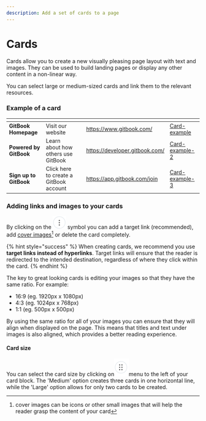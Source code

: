 ```yaml
---
description: Add a set of cards to a page
---
```


# Cards

Cards allow you to create a new visually pleasing page layout with text and images. They can be used to build landing pages or display any other content in a non-linear way.

You can select large or medium-sized cards and link them to the relevant resources.

### Example of a card

<table data-view="cards"><thead><tr><th></th><th></th><th></th><th data-hidden data-card-target data-type="content-ref"></th><th data-hidden data-card-cover data-type="files"></th></tr></thead><tbody><tr><td><strong>GitBook Homepage</strong></td><td>Visit our website</td><td></td><td><a href="https://www.gitbook.com/">https://www.gitbook.com/</a></td><td><a href="../../.gitbook/assets/Card-example">Card-example</a></td></tr><tr><td><strong>Powered by GitBook</strong></td><td>Learn about how others use GitBook</td><td></td><td><a href="https://developer.gitbook.com/">https://developer.gitbook.com/</a></td><td><a href="../../.gitbook/assets/Card-example-2">Card-example-2</a></td></tr><tr><td><strong>Sign up to GitBook</strong></td><td>Click here to create a GitBook account</td><td></td><td><a href="https://app.gitbook.com/join">https://app.gitbook.com/join</a></td><td><a href="../../.gitbook/assets/Card-example-3">Card-example-3</a></td></tr></tbody></table>

### Adding links and images to your cards

By clicking on the <img src="../../.gitbook/assets/icon_add_card_options.png" alt="" data-size="line"> symbol you can add a target link (recommended), add [cover images](#user-content-fn-1)[^1] or delete the card completely.

{% hint style="success" %}
When creating cards, we recommend you use **target links instead of hyperlinks**. Target links will ensure that the reader is redirected to the intended destination, regardless of where they click within the card.
{% endhint %}

The key to great looking cards is editing your images so that they have the same ratio. For example:

* 16:9 (eg. 1920px x 1080px)
* 4:3 (eg. 1024px x 768px)
* 1:1 (eg. 500px x 500px)

By using the same ratio for all of your images you can ensure that they will align when displayed on the page. This means that titles and text under images is also aligned, which provides a better reading experience.

#### Card size

You can select the card size by clicking on<img src="../../.gitbook/assets/options_icon" alt="" data-size="line">menu to the left of your card block. The 'Medium' option creates three cards in one horizontal line, while the 'Large' option allows for only two cards to be created.

[^1]: cover images can be icons or other small images that will help the reader grasp the content of your card
